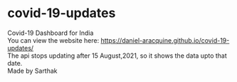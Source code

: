 # covid-19-updates
Covid-19 Dashboard for India <br>
You can view the website here: https://daniel-aracquine.github.io/covid-19-updates/ <br>
The api stops updating after 15 August,2021, so it shows the data upto that date. <br>
Made by Sarthak
